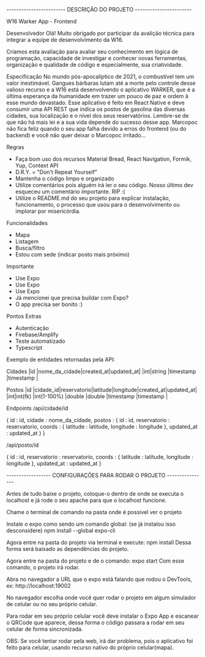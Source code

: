 ------------------------ DESCRIÇÃO DO PROJETO -----------------------

W16 Warker App - Frontend

Desenvolvedor
Olá! Muito obrigado por participar da avalição técnica para integrar a equipe de desenvolvimento da W16.

Criamos esta avaliação para avaliar seu conhecimento em lógica de programação, capacidade de investigar e conhecer novas ferramentas, organização e qualidade de código e especialmente, sua criatividade.

Especificação
No mundo pós-apocaliptico de 2021, o combustível tem um valor inestimável. Gangues bárbaras lutam até a morte pelo controle desse valioso recurso e a W16 está desenvolvendo o aplicativo WARKER, que é a última esperança da humanidade em trazer um pouco de paz e ordem à esse mundo devastado. Esse aplicativo é feito em React Native e deve consumir uma API REST que indica os postos de gasolina das diversas cidades, sua localização e o nível dos seus reservatórios. Lembre-se de que não há mais lei e a sua vida depende do sucesso desse app. Marcopoc não fica feliz quando o seu app falha devido a erros do frontend (ou do backend) e você não quer deixar o Marcopoc irritado...

Regras
- Faça bom uso dos recursos Material Bread, React Navigation, Formik, Yup, Context API
- D.R.Y. = "Don't Repeat Yourself"
- Mantenha o código limpo e organizado
- Utilize comentários pois alguém irá ler o seu código. Nosso último dev esqueceu um comentário importante. RIP :(
- Utilize o README.md do seu projeto para explicar instalação, funcionamento, o processo que usou para o desenvolvimento ou implorar por misericórdia.

Funcionalidades
- Mapa
- Listagem
- Busca/filtro
- Estou com sede (indicar posto mais próximo)

Importante
- Use Expo
- Use Expo
- Use Expo
- Já mencionei que precisa buildar com Expo?
- O app precisa ser bonito :)

Pontos Extras
- Autenticação
- Firebase/Amplify
- Teste automatizado
- Typescript

Exemplo de entidades retornadas pela API:

Cidades
|id |nome_da_cidade|created_at|updated_at|
|int|string        |timestamp |timestamp |

Postos
|id |cidade_id|reservatorio|latitude|longitude|created_at|updated_at|
|int|int(fk)  |int(1-100%) |double  |double   |timestamp |timestamp |

Endpoints
/api/cidade/id

{
    id : id,
    cidade : nome_da_cidade,
    postos : {
        id : id,
        reservatorio : reservatorio,
        coords : {
            latitude : latitude,
            longitude : longitude
        },
        updated_at : updated_at
    }
}

/api/posto/id

{
    id : id,
    reservatorio : reservatorio,
    coords : {
        latitude : latitude,
        longitude : longitude
    },
    updated_at : updated_at
}

------------------ CONFIGURAÇÕES PARA RODAR O PROJETO ----------------


Antes de tudo baixe o projeto, coloque-o dentro de onde se executa o localhost e já rode o seu apache para que o localhost funcione.

Chame o terminal de comando na pasta onde é possivel ver o projeto 

Instale o expo como sendo um comando global:
(se já instalou isso desconsidere)
npm install --global expo-cli

Agora entre na pasta do projeto via terminal e execute:
npm install
Dessa forma será baixado as dependências do projeto.

Agora entre na pasta do projeto e de o comando:
expo start
Com esse comando, o projeto irá rodar.

Abra no navegador a URL que o expo está falando que rodou o DevTools, ex:
http://localhost:19002

No navegador escolha onde você quer rodar o projeto em algum simulador de celular ou no seu próprio celular.

Para rodar em seu próprio celular você deve instalar o Expo App e escanear o QRCode que aparece, dessa forma o código passara a rodar em seu celular de forma sincronizada.

OBS: Se você tentar rodar pela web, irá dar problema, pois o aplicativo foi feito para celular, usando recurso nativo do próprio celular(mapa). 